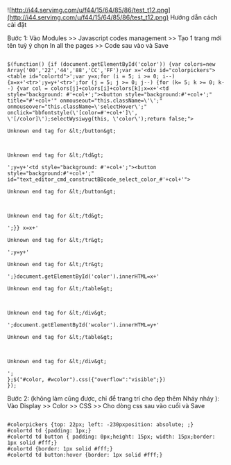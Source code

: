 ![http://i44.servimg.com/u/f44/15/64/85/86/test_t12.png](http://i44.servimg.com/u/f44/15/64/85/86/test_t12.png)
Hướng dẫn cách cài đặt

Bước 1: Vào Modules >> Javascript codes management >> Tạo 1 trang mới tên tuỳ ý chọn In all the pages >> Code sau vào và Save

```

$(function() {if (document.getElementById('color')) {var colors=new Array('00','22','44','88','CC','FF');var x='<div id="colorpickers"><table id="colortd">';var y=x;for (i = 5; i >= 0; i--) {x=x+'<tr>';y=y+'<tr>';for (j = 5; j >= 0; j--) {for (k= 5; k >= 0; k--) {var col = colors[j]+colors[i]+colors[k];x=x+'<td style="background: #'+col+';"><button style="background:#'+col+';" title="#'+col+'" onmouseout="this.className=\'\';" onmouseover="this.className=\'selectHover\';" onclick="bbfontstyle(\'[color=#'+col+']\', \'[/color]\');selectWysiwyg(this, \'color\');return false;">

Unknown end tag for &lt;/button&gt;



Unknown end tag for &lt;/td&gt;

';y=y+'<td style="background: #'+col+';"><button style="background:#'+col+';" id="text_editor_cmd_constructBBcode_select_color_#'+col+'">

Unknown end tag for &lt;/button&gt;



Unknown end tag for &lt;/td&gt;

';}} x=x+'

Unknown end tag for &lt;/tr&gt;

';y=y+'

Unknown end tag for &lt;/tr&gt;

';}document.getElementById('color').innerHTML=x+'

Unknown end tag for &lt;/table&gt;



Unknown end tag for &lt;/div&gt;

';document.getElementById('wcolor').innerHTML=y+'

Unknown end tag for &lt;/table&gt;



Unknown end tag for &lt;/div&gt;

';
};$("#color, #wcolor").css({"overflow":"visible";})
});

```

Bước 2: (không làm cũng được, chỉ để trang trí cho đẹp thêm Nháy nháy ): Vào Display >> Color >> CSS >> Cho dòng css sau vào cuối và Save
```

#colorpickers {top: 22px; left: -230pxposition: absolute; ;}
#colortd td {padding: 1px;}
#colortd td button { padding: 0px;height: 15px; width: 15px;border: 1px solid #fff;}
#colortd {border: 1px solid #fff;}
#colortd td button:hover {border: 1px solid #fff;}
```